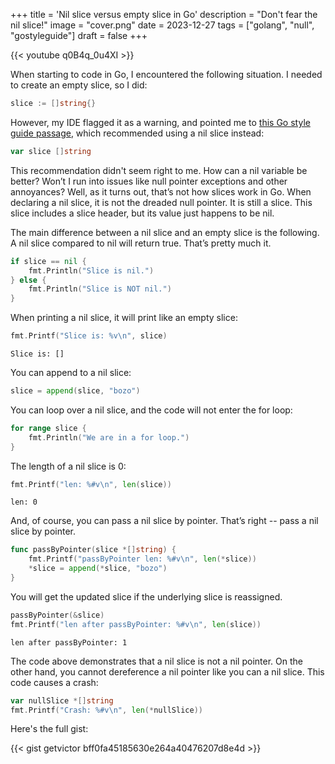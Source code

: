 +++
title = 'Nil slice versus empty slice in Go'
description = "Don't fear the nil slice!"
image = "cover.png"
date = 2023-12-27
tags = ["golang", "null", "gostyleguide"]
draft = false
+++

{{< youtube q0B4q_0u4XI >}}

When starting to code in Go, I encountered the following situation. I needed to create an empty slice, so I did:

```go
slice := []string{}
```

However, my IDE flagged it as a warning, and pointed me to [this Go style guide passage](https://go.dev/wiki/CodeReviewComments#declaring-empty-slices), which recommended using a nil slice instead:

```go
var slice []string
```

This recommendation didn't seem right to me. How can a nil variable be better? Won’t I run into issues like null pointer exceptions and other annoyances? Well, as it turns out, that’s not how slices work in Go. When declaring a nil slice, it is not the dreaded null pointer. It is still a slice. This slice includes a slice header, but its value just happens to be nil.

The main difference between a nil slice and an empty slice is the following. A nil slice compared to nil will return true. That’s pretty much it.

```go
if slice == nil {
	fmt.Println("Slice is nil.")
} else {
	fmt.Println("Slice is NOT nil.")
}
```

When printing a nil slice, it will print like an empty slice:

```go
fmt.Printf("Slice is: %v\n", slice)
```

```
Slice is: []
```

You can append to a nil slice:

```go
slice = append(slice, "bozo")
```

You can loop over a nil slice, and the code will not enter the for loop:

```go
for range slice {
	fmt.Println("We are in a for loop.")
}
```

The length of a nil slice is 0:

```go
fmt.Printf("len: %#v\n", len(slice))
```

```
len: 0
```

And, of course, you can pass a nil slice by pointer. That’s right -- pass a nil slice by pointer.

```go
func passByPointer(slice *[]string) {
    fmt.Printf("passByPointer len: %#v\n", len(*slice))
    *slice = append(*slice, "bozo")
}
```

You will get the updated slice if the underlying slice is reassigned.

```go
passByPointer(&slice)
fmt.Printf("len after passByPointer: %#v\n", len(slice))
```

```
len after passByPointer: 1
```

The code above demonstrates that a nil slice is not a nil pointer. On the other hand, you cannot dereference a nil pointer like you can a nil slice. This code causes a crash:

```go
var nullSlice *[]string
fmt.Printf("Crash: %#v\n", len(*nullSlice))
```

Here's the full gist:

{{< gist getvictor bff0fa45185630e264a40476207d8e4d >}}
